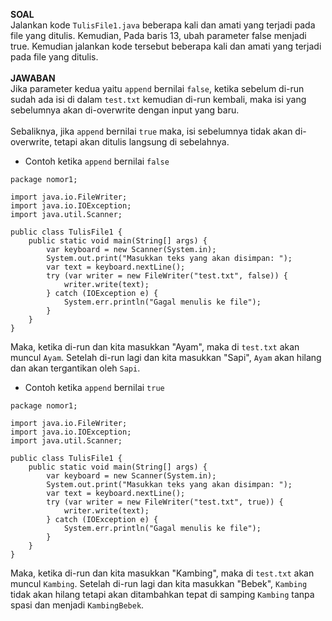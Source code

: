 **SOAL**<br>
Jalankan kode `TulisFile1.java` beberapa kali dan amati yang terjadi pada file yang ditulis. Kemudian, Pada baris 13, ubah parameter false menjadi true. Kemudian jalankan kode tersebut beberapa kali dan amati yang terjadi pada file yang ditulis.
<br><br>
**JAWABAN**<br>
Jika parameter kedua yaitu `append` bernilai `false`, ketika sebelum di-run sudah ada isi di dalam `test.txt` kemudian di-run kembali, maka isi yang sebelumnya akan di-overwrite dengan input yang baru.
<br><br>
Sebaliknya, jika `append` bernilai `true` maka, isi sebelumnya tidak akan di-overwrite, tetapi akan ditulis langsung di sebelahnya.
<br>
- Contoh ketika `append` bernilai `false`
```
package nomor1;

import java.io.FileWriter;
import java.io.IOException;
import java.util.Scanner;

public class TulisFile1 {
    public static void main(String[] args) {
        var keyboard = new Scanner(System.in);
        System.out.print("Masukkan teks yang akan disimpan: ");
        var text = keyboard.nextLine();
        try (var writer = new FileWriter("test.txt", false)) {
            writer.write(text);
        } catch (IOException e) {
            System.err.println("Gagal menulis ke file");
        }
    }
}
```
Maka, ketika di-run dan kita masukkan "Ayam", maka di `test.txt` akan muncul `Ayam`. Setelah di-run lagi dan kita masukkan "Sapi", `Ayam` akan hilang dan akan tergantikan oleh `Sapi`. 
<br>
- Contoh ketika `append` bernilai `true`
```
package nomor1;

import java.io.FileWriter;
import java.io.IOException;
import java.util.Scanner;

public class TulisFile1 {
    public static void main(String[] args) {
        var keyboard = new Scanner(System.in);
        System.out.print("Masukkan teks yang akan disimpan: ");
        var text = keyboard.nextLine();
        try (var writer = new FileWriter("test.txt", true)) {
            writer.write(text);
        } catch (IOException e) {
            System.err.println("Gagal menulis ke file");
        }
    }
}
```
Maka, ketika di-run dan kita masukkan "Kambing", maka di `test.txt` akan muncul `Kambing`. Setelah di-run lagi dan kita masukkan "Bebek", `Kambing` tidak akan hilang tetapi akan ditambahkan tepat di samping `Kambing` tanpa spasi dan menjadi `KambingBebek`. 
